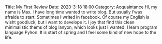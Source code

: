 Title: My First Review
Date: 2020-3-18 18:00
Category: Acquaintance
Hi,
my name is Max. I have long time wanted to write blog. But usually I'was afraide to start. Sometimes I writed in facebook.
Of course my English is wisht goodluck, but I want to develope it. I joy that find this clean minimalistic thems of blog lanyon, which looks just I wanted.
I learn program language Pyhon. 
It is start of spring and I feel some kind of new hope to the life.
